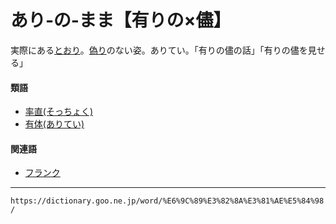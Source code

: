 # あり‐の‐まま【有りの×儘】

実際にある[とおり](N3文法64「どおり・とおり」按照、正如)。[偽り](%E3%81%84%E3%81%A4%E3%82%8F%E3%82%8A%EF%BC%88%E5%81%BD%E3%82%8A%EF%BC%8F%E8%A9%90%E3%82%8A%EF%BC%89.md)のない姿。ありてい。「有りの儘の話」「有りの儘を見せる」

#### 類語

-   [率直(そっちょく)](https://dictionary.goo.ne.jp/word/%E7%8E%87%E7%9B%B4/#jn-130852)
-   [有体(ありてい)](https://dictionary.goo.ne.jp/word/%E6%9C%89%E3%82%8A%E4%BD%93/#jn-7559)

#### 関連語

-   [フランク](https://dictionary.goo.ne.jp/word/%E3%83%95%E3%83%A9%E3%83%B3%E3%82%AF/#jn-195360)

---
`https://dictionary.goo.ne.jp/word/%E6%9C%89%E3%82%8A%E3%81%AE%E5%84%98/`
